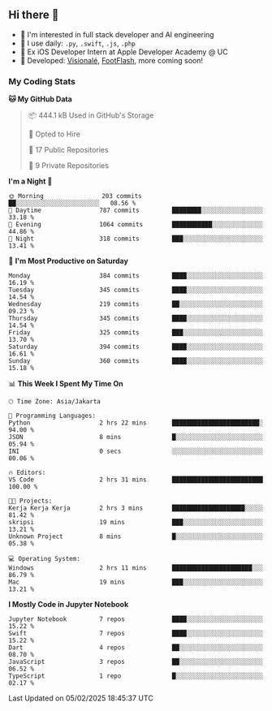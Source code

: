 ## Hi there 👋

- 🤖 I'm interested in full stack developer and AI engineering
- 🌱 I use daily: `.py`, `.swift`, `.js`, `.php`
- 🍎 Ex iOS Developer Intern at Apple Developer Academy @ UC
- 🔨 Developed: [Visionalé](https://apps.apple.com/id/app/visional%C3%A9/id6737191146), [FootFlash](https://apps.apple.com/id/app/footflash/id6550905078), more coming soon!

### My Coding Stats

<!--START_SECTION:waka-->
**🐱 My GitHub Data** 

> 📦 444.1 kB Used in GitHub's Storage 
 > 
> 💼 Opted to Hire
 > 
> 📜 17 Public Repositories 
 > 
> 🔑 9 Private Repositories 
 > 
**I'm a Night 🦉** 

```text
🌞 Morning                203 commits         ██░░░░░░░░░░░░░░░░░░░░░░░   08.56 % 
🌆 Daytime                787 commits         ████████░░░░░░░░░░░░░░░░░   33.18 % 
🌃 Evening                1064 commits        ███████████░░░░░░░░░░░░░░   44.86 % 
🌙 Night                  318 commits         ███░░░░░░░░░░░░░░░░░░░░░░   13.41 % 
```
📅 **I'm Most Productive on Saturday** 

```text
Monday                   384 commits         ████░░░░░░░░░░░░░░░░░░░░░   16.19 % 
Tuesday                  345 commits         ████░░░░░░░░░░░░░░░░░░░░░   14.54 % 
Wednesday                219 commits         ██░░░░░░░░░░░░░░░░░░░░░░░   09.23 % 
Thursday                 345 commits         ████░░░░░░░░░░░░░░░░░░░░░   14.54 % 
Friday                   325 commits         ███░░░░░░░░░░░░░░░░░░░░░░   13.70 % 
Saturday                 394 commits         ████░░░░░░░░░░░░░░░░░░░░░   16.61 % 
Sunday                   360 commits         ████░░░░░░░░░░░░░░░░░░░░░   15.18 % 
```


📊 **This Week I Spent My Time On** 

```text
🕑︎ Time Zone: Asia/Jakarta

💬 Programming Languages: 
Python                   2 hrs 22 mins       ████████████████████████░   94.00 % 
JSON                     8 mins              █░░░░░░░░░░░░░░░░░░░░░░░░   05.94 % 
INI                      0 secs              ░░░░░░░░░░░░░░░░░░░░░░░░░   00.06 % 

🔥 Editors: 
VS Code                  2 hrs 31 mins       █████████████████████████   100.00 % 

🐱‍💻 Projects: 
Kerja Kerja Kerja        2 hrs 3 mins        ████████████████████░░░░░   81.42 % 
skripsi                  19 mins             ███░░░░░░░░░░░░░░░░░░░░░░   13.21 % 
Unknown Project          8 mins              █░░░░░░░░░░░░░░░░░░░░░░░░   05.38 % 

💻 Operating System: 
Windows                  2 hrs 11 mins       ██████████████████████░░░   86.79 % 
Mac                      19 mins             ███░░░░░░░░░░░░░░░░░░░░░░   13.21 % 
```

**I Mostly Code in Jupyter Notebook** 

```text
Jupyter Notebook         7 repos             ████░░░░░░░░░░░░░░░░░░░░░   15.22 % 
Swift                    7 repos             ████░░░░░░░░░░░░░░░░░░░░░   15.22 % 
Dart                     4 repos             ██░░░░░░░░░░░░░░░░░░░░░░░   08.70 % 
JavaScript               3 repos             ██░░░░░░░░░░░░░░░░░░░░░░░   06.52 % 
TypeScript               1 repo              █░░░░░░░░░░░░░░░░░░░░░░░░   02.17 % 
```




 Last Updated on 05/02/2025 18:45:37 UTC
<!--END_SECTION:waka-->

<!--
**nico-samuelson/nico-samuelson** is a ✨ _special_ ✨ repository because its `README.md` (this file) appears on your GitHub profile.

Here are some ideas to get you started:

- 🔭 I’m currently working on ...
- 🌱 I’m currently learning ...
- 👯 I’m looking to collaborate on ...
- 🤔 I’m looking for help with ...
- 💬 Ask me about ...
- 📫 How to reach me: ...
- 😄 Pronouns: ...
- ⚡ Fun fact: ...
-->
